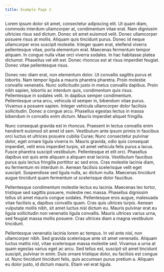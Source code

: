 ```yaml
---
title: Example Page 2
...
```


Lorem ipsum dolor sit amet, consectetur adipiscing elit. Ut quam diam,
commodo interdum ullamcorper at, condimentum vitae erat. Nam dignissim
ultricies risus sed dictum. Donec sit amet euismod velit. Donec
ullamcorper posuere risus at mollis. Aliquam quis tincidunt purus.
Donec id neque ullamcorper eros suscipit molestie. Integer quam erat,
eleifend viverra pellentesque vitae, porta elementum erat. Maecenas
fermentum tempor aliquam. In congue nulla vitae orci viverra sodales.
In hac habitasse platea dictumst. Phasellus vel elit est. Donec
rhoncus est at risus imperdiet feugiat. Donec vitae pellentesque
risus.

Donec nec diam erat, non elementum dolor. Ut convallis sagittis purus
et lobortis. Nam tempor ligula a mauris pharetra pharetra. Proin
molestie convallis venenatis. Nunc sollicitudin justo in metus
convallis dapibus. Proin nibh sapien, lobortis ac interdum quis,
condimentum quis risus. Pellentesque in sodales velit. In dapibus
semper condimentum. Pellentesque urna arcu, vehicula id semper in,
bibendum vitae purus. Vivamus a posuere sapien. Integer vehicula
ullamcorper dolor facilisis sollicitudin. Donec a congue arcu.
Phasellus egestas lectus in massa bibendum in convallis enim dictum.
Mauris imperdiet aliquet fringilla.

Nunc consequat gravida est in rhoncus. Praesent in lectus convallis
enim hendrerit euismod sit amet id sem. Vestibulum ante ipsum primis
in faucibus orci luctus et ultrices posuere cubilia Curae; Nunc
consectetur pulvinar dolor, eget ornare ligula viverra in. Mauris
gravida, odio quis consequat imperdiet, velit eros imperdiet turpis,
sit amet vehicula felis purus a lacus. Fusce pharetra suscipit
vestibulum. Pellentesque et elit orci. Phasellus dapibus est quis ante
aliquam a aliquam erat lacinia. Vestibulum faucibus purus quis lectus
fringilla porttitor ac sed eros. Cras molestie lacinia diam, eu
fermentum mi interdum in. Aenean facilisis scelerisque velit eget
suscipit. Suspendisse sed ligula nulla, ac dictum nulla. Maecenas
tincidunt augue tincidunt quam fermentum ut scelerisque dolor
faucibus.

Pellentesque condimentum molestie lectus eu lacinia. Maecenas leo
tortor, tristique sed sagittis posuere, molestie nec massa. Phasellus
dignissim tellus sit amet mauris congue sodales. Pellentesque eros
augue, malesuada vitae facilisis a, dapibus convallis quam. Cras quis
ultrices turpis. Aenean vulputate mollis nibh, sit amet luctus nisl
dictum eu. Mauris pulvinar erat eu ligula sollicitudin non venenatis
ligula convallis. Mauris ultrices varius urna, sed feugiat massa
mollis posuere. Cras ultrices diam a magna vestibulum tincidunt.

Pellentesque venenatis lacinia lorem ac tempus. In vel ante nisl, non
ullamcorper nibh. Sed gravida scelerisque ante sit amet venenatis.
Aliquam luctus mattis nisl, vitae scelerisque massa molestie sed.
Vivamus a urna at quam egestas varius eget ac arcu. Sed tellus est,
suscipit sit amet tincidunt suscipit, pulvinar in enim. Duis ornare
tristique dolor, eu facilisis est congue ut. Nunc tincidunt tincidunt
felis, quis accumsan purus pretium a. Aliquam eu dolor justo, id
dictum mauris. Etiam vel erat ligula.
